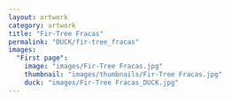 ```yaml
---
layout: artwork
category: artwork
title: "Fir-Tree Fracas"
permalink: "DUCK/fir-tree_fracas"
images:
  "First page":
    image: "images/Fir-Tree Fracas.jpg"
    thumbnail: "images/thumbnails/Fir-Tree Fracas.jpg"
    duck: "images/Fir-Tree Fracas_DUCK.jpg"
---
```

